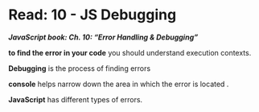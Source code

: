 # Read: 10 - JS Debugging


_**JavaScript book:  Ch. 10: “Error Handling & Debugging”**_

**to find the error in your code**
 you should understand execution contexts. 


**Debugging** is the process of finding errors  


**console** helps narrow down the area in which the
error is located . 


**JavaScript** has  different types of errors.  
